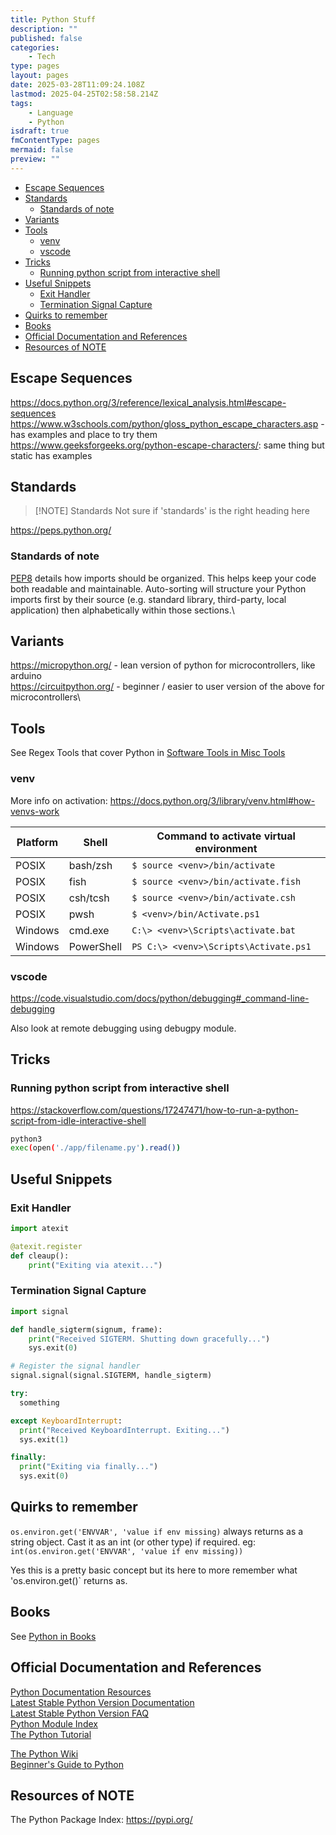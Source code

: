 ```yaml
---
title: Python Stuff
description: ""
published: false
categories:
    - Tech
type: pages
layout: pages
date: 2025-03-28T11:09:24.108Z
lastmod: 2025-04-25T02:58:58.214Z
tags:
    - Language
    - Python
isdraft: true
fmContentType: pages
mermaid: false
preview: ""
---
```

<!--- cSpell:words -->
<!--- cSpell:ignore debugpy tcsh -->

<!--- cSpell:disable --->
* [Escape Sequences](#escape-sequences)
* [Standards](#standards)
  * [Standards of note](#standards-of-note)
* [Variants](#variants)
* [Tools](#tools)
  * [venv](#venv)
  * [vscode](#vscode)
* [Tricks](#tricks)
  * [Running python script from interactive shell](#running-python-script-from-interactive-shell)
* [Useful Snippets](#useful-snippets)
  * [Exit Handler](#exit-handler)
  * [Termination Signal Capture](#termination-signal-capture)
* [Quirks to remember](#quirks-to-remember)
* [Books](#books)
* [Official Documentation and References](#official-documentation-and-references)
* [Resources of NOTE](#resources-of-note)
<!--- cSpell:enable --->

## Escape Sequences

<https://docs.python.org/3/reference/lexical_analysis.html#escape-sequences>\
<https://www.w3schools.com/python/gloss_python_escape_characters.asp> - has examples and place to try them\
<https://www.geeksforgeeks.org/python-escape-characters/>: same thing but static has examples

## Standards

> [!NOTE] Standards
> Not sure if 'standards' is the right heading here

<https://peps.python.org/>

### Standards of note

[PEP8](https://www.python.org/dev/peps/pep-0008/#imports) details how imports should be organized. This helps keep your code both readable and maintainable. Auto-sorting will structure your Python imports first by their source (e.g. standard library, third-party, local application) then alphabetically within those sections.\

## Variants

<https://micropython.org/> - lean version of python for microcontrollers, like arduino\
<https://circuitpython.org/> - beginner / easier to user version of the above for microcontrollers\

## Tools

See Regex Tools that cover Python in [Software Tools in Misc Tools](misc-tools.md#software-tools)

### venv

More info on activation: <https://docs.python.org/3/library/venv.html#how-venvs-work>

| Platform | Shell       | Command to activate virtual environment                               |
|----------|-------------|------------------------------------------------------------------------|
| POSIX    | bash/zsh    | `$ source <venv>/bin/activate`                                         |
| POSIX    | fish        | `$ source <venv>/bin/activate.fish`                                    |
| POSIX    | csh/tcsh    | `$ source <venv>/bin/activate.csh`                                     |
| POSIX    | pwsh        | `$ <venv>/bin/Activate.ps1`                                            |
| Windows  | cmd.exe     | `C:\> <venv>\Scripts\activate.bat`                                     |
| Windows  | PowerShell  | `PS C:\> <venv>\Scripts\Activate.ps1`                                  |

### vscode

<https://code.visualstudio.com/docs/python/debugging#_command-line-debugging>

Also look at remote debugging using debugpy module.

## Tricks

### Running python script from interactive shell

<https://stackoverflow.com/questions/17247471/how-to-run-a-python-script-from-idle-interactive-shell>

```bash
python3
exec(open('./app/filename.py').read())
```

## Useful Snippets

### Exit Handler

```python
import atexit

@atexit.register
def cleaup():
    print("Exiting via atexit...")
```

### Termination Signal Capture

```python
import signal

def handle_sigterm(signum, frame):
    print("Received SIGTERM. Shutting down gracefully...")
    sys.exit(0)

# Register the signal handler
signal.signal(signal.SIGTERM, handle_sigterm)

try: 
  something

except KeyboardInterrupt:
  print("Received KeyboardInterrupt. Exiting...")
  sys.exit(1)

finally:
  print("Exiting via finally...")
  sys.exit(0)
```

## Quirks to remember

`os.environ.get('ENVVAR', 'value if env missing)` always returns as a string object. Cast it as an int (or other type) if required. eg: `int(os.environ.get('ENVVAR', 'value if env missing))`

Yes this is a pretty basic concept but its here to more remember what 'os.environ.get()` returns as.

## Books

See [Python in Books](books.md#python)

## Official Documentation and References

[Python Documentation Resources](https://www.python.org/doc/)\
[Latest Stable Python Version Documentation](https://docs.python.org/)\
[Latest Stable Python Version FAQ](https://docs.python.org/faq/)\
[Python Module Index](https://docs.python.org/py-modindex.html)\
[The Python Tutorial](https://docs.python.org/tutorial)

[The Python Wiki](https://wiki.python.org/moin/)\
[Beginner's Guide to Python](https://wiki.python.org/moin/BeginnersGuide)

## Resources of NOTE

The Python Package Index: <https://pypi.org/>
